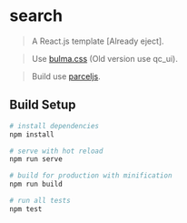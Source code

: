 # search

> A React.js template [Already eject].

> Use [bulma.css](https://bulma.io) (Old version use qc_ui).

> Build use [parceljs](https://parceljs.org).

## Build Setup

``` bash
# install dependencies
npm install

# serve with hot reload
npm run serve

# build for production with minification
npm run build

# run all tests
npm test
```
